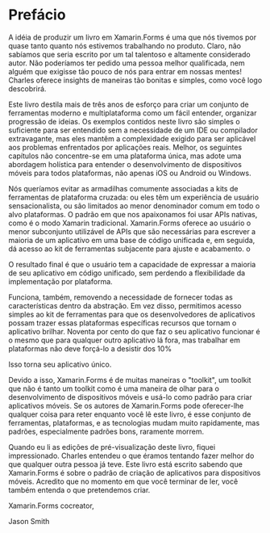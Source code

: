 # Prefácio



A idéia de produzir um livro em Xamarin.Forms é uma que nós tivemos por quase tanto quanto nós estivemos trabalhando no produto. Claro, não sabíamos que seria escrito por um tal talentoso e altamente considerado autor. Não poderíamos ter pedido uma pessoa melhor qualificada, nem alguém que exigisse tão pouco de nós para entrar em nossas mentes! Charles oferece insights de maneiras tão bonitas e simples, como você logo descobrirá.

Este livro destila mais de três anos de esforço para criar um conjunto de ferramentas moderno e multiplataforma como um fácil entender, organizar progressão de ideias. Os exemplos contidos neste livro são simples o suficiente para ser entendido sem a necessidade de um IDE ou compilador extravagante, mas eles mantêm a complexidade exigido para ser aplicável aos problemas enfrentados por aplicações reais. Melhor, os seguintes capítulos não concentre-se em uma plataforma única, mas adote uma abordagem holística para entender o desenvolvimento de dispositivos móveis para todos plataformas, não apenas iOS ou Android ou Windows.

Nós queríamos evitar as armadilhas comumente associadas a kits de ferramentas de plataforma cruzada: ou eles têm um experiência de usuário sensacionalista, ou são limitados ao menor denominador comum em todo o alvo plataformas. O padrão em que nos apaixonamos foi usar APIs nativas, como é o modo Xamarin tradicional. Xamarin.Forms oferece ao usuário o menor subconjunto utilizável de APIs que são necessárias para escrever a maioria de um aplicativo em uma base de código unificada e, em seguida, dá acesso ao kit de ferramentas subjacente para ajuste e acabamento. o

O resultado final é que o usuário tem a capacidade de expressar a maioria de seu aplicativo em código unificado, semperdendo a flexibilidade da implementação por plataforma.

Funciona, também, removendo a necessidade de fornecer todas as características dentro da abstração. Em vez disso, permitimos acesso simples ao kit de ferramentas para que os desenvolvedores de aplicativos possam trazer essas plataformas específicas recursos que tornam o aplicativo brilhar. Noventa por cento do que faz o seu aplicativo funcionar é o mesmo que para qualquer outro aplicativo lá fora, mas trabalhar em plataformas não deve forçá-lo a desistir dos 10%

Isso torna seu aplicativo único.

Devido a isso, Xamarin.Forms é de muitas maneiras o "toolkit", um toolkit que não é tanto um toolkit como é uma maneira de olhar para o desenvolvimento de dispositivos móveis e usá-lo como padrão para criar aplicativos móveis. Se os autoresde Xamarin.Forms pode oferecer-lhe qualquer coisa para reter enquanto você lê este livro, é esse conjunto de ferramentas, plataformas, e as tecnologias mudam muito rapidamente, mas padrões, especialmente padrões bons, raramente morrem.

Quando eu li as edições de pré-visualização deste livro, fiquei impressionado. Charles entendeu o que éramos tentando fazer melhor do que qualquer outra pessoa já teve. Este livro está escrito sabendo que Xamarin.Forms é sobre o padrão de criação de aplicativos para dispositivos móveis. Acredito que no momento em que você terminar de ler, você também entenda o que pretendemos criar.

Xamarin.Forms cocreator,

Jason Smith

